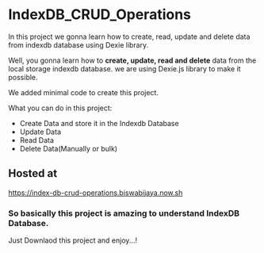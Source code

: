 # IndexDB_CRUD_Operations
In this project we gonna learn how to create, read, update and delete data from indexdb database using Dexie library.

Well, you gonna learn how to __create, update, read and delete__ data from the local storage indexdb database. 
we are using Dexie.js library to make it possible.

We added minimal code to create this project.

What you can do in this project:
* Create Data and store it in the Indexdb Database
* Update Data
* Read Data
* Delete Data(Manually or bulk)

## Hosted at
https://index-db-crud-operations.biswabijaya.now.sh

### So basically this project is amazing to understand IndexDB Database.
Just Downlaod this project and enjoy...!

